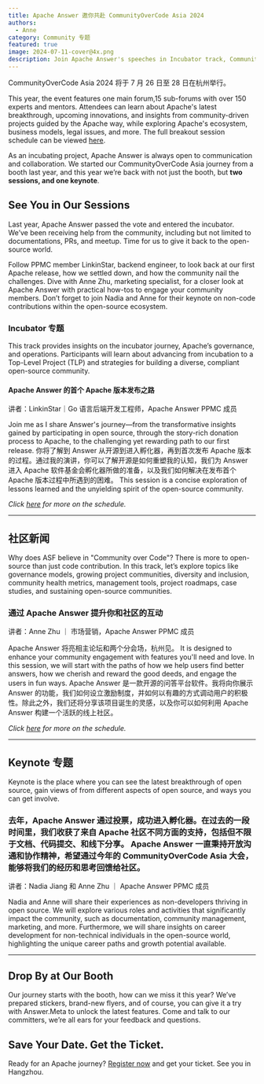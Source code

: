 ```yaml
---
title: Apache Answer 邀你共赴 CommunityOverCode Asia 2024
authors:
  - Anne
category: Community 专题
featured: true
image: 2024-07-11-cover@4x.png
description: Join Apache Answer's speeches in Incubator track, Community track, Keynote. Talk to us at our booth in CoC Asia 2024.
---
```


CommunityOverCode Asia 2024 将于 7 月 26 日至 28 日在杭州举行。

This year, the event features one main forum,15 sub-forums with over 150 experts and mentors. Attendees can learn about Apache's latest breakthrough, upcoming innovations, and insights from community-driven projects guided by the Apache way, while exploring Apache's ecosystem, business models, legal issues, and more. The full breakout session schedule can be viewed [here](https://asia.communityovercode.org/schedule.html).

As an incubating project, Apache Answer is always open to communication and collaboration. We started our CommunityOverCode Asia journey from a booth last year, and this year we’re back with not just the booth, but **two sessions, and one keynote**.

## See You in Our Sessions

Last year, Apache Answer passed the vote and entered the incubator. We’ve been receiving help from the community, including but not limited to documentations, PRs, and meetup. Time for us to give it back to the open-source world.

Follow PPMC member LinkinStar, backend engineer, to look back at our first Apache release, how we settled down, and how the community nail the challenges. Dive with Anne Zhu, marketing specialist, for a closer look at Apache Answer with practical how-tos to engage your community members. Don’t forget to join Nadia and Anne for their keynote on non-code contributions within the open-source ecosystem.

### Incubator 专题

This track provides insights on the incubator journey, Apache’s governance, and operations. Participants will learn about advancing from incubation to a Top-Level Project (TLP) and strategies for building a diverse, compliant open-source community.

#### Apache Answer 的首个 Apache 版本发布之路

讲者：LinkinStar｜Go 语言后端开发工程师，Apache Answer PPMC 成员

Join me as I share Answer's journey—from the transformative insights gained by participating in open source, through the story-rich donation process to Apache, to the challenging yet rewarding path to our first release. 你将了解到 Answer 从开源到进入孵化器，再到首次发布 Apache 版本的过程。通过我的演讲，你可以了解开源是如何重塑我的认知，我们为 Answer 进入 Apache 软件基金会孵化器所做的准备，以及我们如何解决在发布首个 Apache 版本过程中所遇到的困难。 This session is a concise exploration of lessons learned and the unyielding spirit of the open-source community.

_Click [here](https://asia.communityovercode.org/schedule.html) for more on the schedule._

------

## 社区新闻

Why does ASF believe in "Community over Code"? There is more to open-source than just code contribution. In this track, let’s explore topics like governance models, growing project communities, diversity and inclusion, community health metrics, management tools, project roadmaps, case studies, and sustaining open-source communities.

### 通过 Apache Answer 提升你和社区的互动

讲者：Anne Zhu ｜ 市场营销，Apache Answer PPMC 成员

Apache Answer 将亮相主论坛和两个分会场，杭州见。 It is designed to enhance your community engagement with features you'll need and love. In this session, we will start with the paths of how we help users find better answers, how we cherish and reward the good deeds, and engage the users in fun ways. Apache Answer 是一款开源的问答平台软件。我将向你展示 Answer 的功能，我们如何设立激励制度，并如何以有趣的方式调动用户的积极性。除此之外，我们还将分享该项目诞生的灵感，以及你可以如何利用 Apache Answer 构建一个活跃的线上社区。

_Click [here](https://asia.communityovercode.org/schedule.html) for more on the schedule._

----

## Keynote 专题

Keynote is the place where you can see the latest breakthrough of open source, gain views of from different aspects of open source, and ways you can get involve.

### 去年，Apache Answer 通过投票，成功进入孵化器。在过去的一段时间里，我们收获了来自 Apache 社区不同方面的支持，包括但不限于文档、代码提交、和线下分享。&#xA;Apache Answer 一直秉持开放沟通和协作精神，希望通过今年的 CommunityOverCode Asia 大会，能够将我们的经历和思考回馈给社区。

讲者：Nadia Jiang 和 Anne Zhu ｜ Apache Answer PPMC 成员

Nadia and Anne will share their experiences as non-developers thriving in open source. We will explore various roles and activities that significantly impact the community, such as documentation, community management, marketing, and more. Furthermore, we will share insights on career development for non-technical individuals in the open-source world, highlighting the unique career paths and growth potential available.

---

## Drop By at Our Booth

Our journey starts with the booth, how can we miss it this year? We’ve prepared stickers, brand-new flyers, and of course, you can give it a try with Answer.Meta to unlock the latest features. Come and talk to our committers, we’re all ears for your feedback and questions.

## Save Your Date. Get the Ticket.

Ready for an Apache journey? [Register now](https://asia.communityovercode.org/#register) and get your ticket. See you in Hangzhou.
